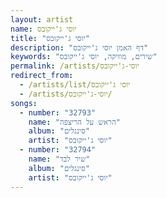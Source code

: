 ```yaml
---
layout: artist
name: יוסי ג'ייקובס
title: "יוסי ג'ייקובס"
description: "דף האמן יוסי ג'ייקובס"
keywords: "שירים, מוזיקה, יוסי ג'ייקובס"
permalink: /artists/יוסי-ג'ייקובס
redirect_from:
  - /artists/list/יוסי ג'ייקובס
  - /artists/יוסי-ג'ייקובס/
songs:
  - number: "32793"
    name: "הראש על הריצפה"
    album: "סינגלים"
    artist: "יוסי ג'ייקובס"
  - number: "32794"
    name: "שיר לבד"
    album: "סינגלים"
    artist: "יוסי ג'ייקובס"
---
```

